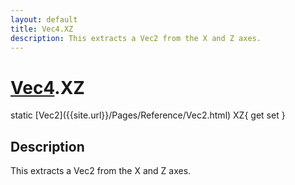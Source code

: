```yaml
---
layout: default
title: Vec4.XZ
description: This extracts a Vec2 from the X and Z axes.
---
```

# [Vec4]({{site.url}}/Pages/Reference/Vec4.html).XZ

<div class='signature' markdown='1'>
static [Vec2]({{site.url}}/Pages/Reference/Vec2.html) XZ{ get set }
</div>

## Description
This extracts a Vec2 from the X and Z axes.

